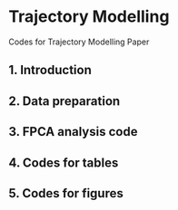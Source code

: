 # Trajectory Modelling
Codes for Trajectory Modelling Paper 

## 1. Introduction

## 2. Data preparation 

## 3. FPCA analysis code

## 4. Codes for tables

## 5. Codes for figures 
